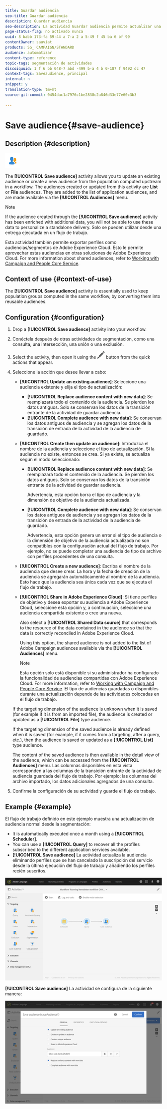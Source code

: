 ```yaml
---
title: Guardar audiencia
seo-title: Guardar audiencia
description: Guardar audiencia
seo-description: La actividad Guardar audiencia permite actualizar una audiencia existente o crear una audiencia nueva desde la población calculada hacia arriba en un flujo de trabajo.
page-status-flag: no activado nunca
uuid: 8 babb 173-fa 59-44 a 7-a 2 a 5-49 f 45 ba 6 bf 99
contentOwner: sauviat
products: SG_ CAMPAIGN/STANDARD
audience: automatizar
content-type: reference
topic-tags: segmentación de actividades
discoiquuid: 1 f 6 bb 048-7 abd -499 b-a 4 b 0-187 f 9492 dc 47
context-tags: Saveaudience, principal
internal: n
snippet: y
translation-type: tm+mt
source-git-commit: 0454dac1a7976c1be2838c2a846d33e77e60c3b3

---
```



# Save audience{#save-audience}

## Description {#description}

![](assets/save_audience.png)

The **[!UICONTROL Save audience]** activity allows you to update an existing audience or create a new audience from the population computed upstream in a workflow. The audiences created or updated from this activity are **List** or **File** audiences. They are added to the list of application audiences, and are made available via the **[!UICONTROL Audiences]** menu.

>[!NOTE]
>
>If the audience created through the **[!UICONTROL Save audience]** activity has been enriched with additional data, you will not be able to use these data to personalize a standalone delivery. Solo se pueden utilizar desde una entrega ejecutada en un flujo de trabajo.

Esta actividad también permite exportar perfiles como audiencias/segmentos de Adobe Experience Cloud. Esto le permite aprovechar estas audiencias en otras soluciones de Adobe Experience Cloud. For more information about shared audiences, refer to [Working with Campaign and People Core Service](../../integrating/using/about-campaign-audience-manager-or-people-core-service-integration.md).

## Context of use {#context-of-use}

The **[!UICONTROL Save audience]** activity is essentially used to keep population groups computed in the same workflow, by converting them into reusable audiences.

## Configuration {#configuration}

1. Drop a **[!UICONTROL Save audience]** activity into your workflow.
1. Conéctela después de otras actividades de segmentación, como una consulta, una intersección, una unión o una exclusión.
1. Select the activity, then open it using the ![](assets/edit_darkgrey-24px.png) button from the quick actions that appear.
1. Seleccione la acción que desee llevar a cabo:

   * **[!UICONTROL Update an existing audience]**: Seleccione una audiencia existente y elija el tipo de actualización:

      * **[!UICONTROL Replace audience content with new data]**: Se reemplazará todo el contenido de la audiencia. Se pierden los datos antiguos. Solo se conservan los datos de la transición entrante de la actividad de guardar audiencia.
      * **[!UICONTROL Complete audience with new data]**: Se conservan los datos antiguos de audiencia y se agregan los datos de la transición de entrada de la actividad de la audiencia de guardado.
   * **[!UICONTROL Create then update an audience]**: Introduzca el nombre de la audiencia y seleccione el tipo de actualización. Si la audiencia no existe, entonces se crea. Si ya existe, se actualiza según el modo seleccionado:

      * **[!UICONTROL Replace audience content with new data]**: Se reemplazará todo el contenido de la audiencia. Se pierden los datos antiguos. Solo se conservan los datos de la transición entrante de la actividad de guardar audiencia.

         Advertencia, esta opción borra el tipo de audiencia y la dimensión de objetivo de la audiencia actualizada.

      * **[!UICONTROL Complete audience with new data]**: Se conservan los datos antiguos de audiencia y se agregan los datos de la transición de entrada de la actividad de la audiencia de guardado.

         Advertencia, esta opción genera un error si el tipo de audiencia o la dimensión de objetivo de la audiencia actualizada no son compatibles con la configuración actual del flujo de trabajo. Por ejemplo, no se puede completar una audiencia de tipo de archivo con perfiles procedentes de una consulta.
   * **[!UICONTROL Create a new audience]**: Escriba el nombre de la audiencia que desee crear. La hora y la fecha de creación de la audiencia se agregarán automáticamente al nombre de la audiencia. Esto hace que la audiencia sea única cada vez que se ejecuta el flujo de trabajo.
   * **[!UICONTROL Share in Adobe Experience Cloud]**: Si tiene perfiles de objetivo y desea exportar su audiencia a Adobe Experience Cloud, seleccione esta opción y, a continuación, seleccione una audiencia compartida existente o cree una nueva.

      Also select a **[!UICONTROL Shared Data source]** that corresponds to the resource of the data contained in the audience so that the data is correctly reconciled in Adobe Experience Cloud.

      Using this option, the shared audience is not added to the list of Adobe Campaign audiences available via the **[!UICONTROL Audiences]** menu.

      >[!NOTE]
      >
      >Esta opción solo está disponible si su administrador ha configurado la funcionalidad de audiencias compartidas con Adobe Experience Cloud. For more information, refer to [Working with Campaign and People Core Service](../../integrating/using/about-campaign-audience-manager-or-people-core-service-integration.md).
   El tipo de audiencias guardadas o disponibles durante una actualización depende de las actividades colocadas en el flujo de trabajo.

   If the targeting dimension of the audience is unknown when it is saved (for example if it is from an imported file), the audience is created or updated as a **[!UICONTROL File]** type audience.

   If the targeting dimension of the saved audience is already defined when it is saved (for example, if it comes from a targeting, after a query, etc.), then the audience is saved or updated as a **[!UICONTROL List]** type audience.

   The content of the saved audience is then available in the detail view of the audience, which can be accessed from the **[!UICONTROL Audiences]** menu. Las columnas disponibles en esta vista corresponden a las columnas de la transición entrante de la actividad de audiencia guardada del flujo de trabajo. Por ejemplo: las columnas del archivo importado, los datos adicionales agregados de una consulta.

1. Confirme la configuración de su actividad y guarde el flujo de trabajo.

## Example {#example}

El flujo de trabajo definido en este ejemplo muestra una actualización de audiencia normal desde la segmentación:

* It is automatically executed once a month using a **[!UICONTROL Scheduler]**.
* You can use a **[!UICONTROL Query]** to recover all the profiles subscribed to the different application services available.
* **[!UICONTROL Save audience]** La actividad actualiza la audiencia eliminando perfiles que se han cancelado la suscripción del servicio desde la última ejecución del flujo de trabajo y añadiendo los perfiles recién suscritos.

![](assets/save_audience_example_1.png)

**[!UICONTROL Save audience]** La actividad se configura de la siguiente manera:

![](assets/save_audience_example_2.png)

